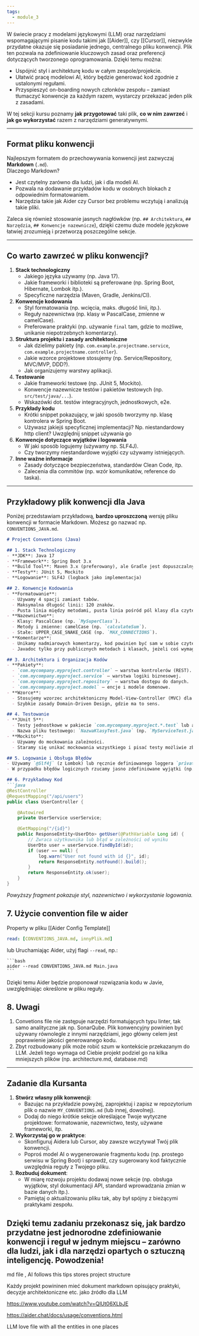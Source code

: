 ```yaml
---
tags:
  - module_3
---
```


W świecie pracy z modelami językowymi (LLM) oraz narzędziami wspomagającymi pisanie kodu takimi jak [[Aider]], czy [[Cursor]], niezwykle przydatne okazuje się posiadanie jednego, centralnego pliku konwencji. Plik ten pozwala na zdefiniowanie kluczowych zasad oraz preferencji dotyczących tworzonego oprogramowania. Dzięki temu można:

- Uspójnić styl i architekturę kodu w całym zespole/projekcie.
- Ułatwić pracę modelowi AI, który będzie generować kod zgodnie z ustalonymi regułami.
- Przyspieszyć on-boarding nowych członków zespołu – zamiast tłumaczyć konwencje za każdym razem, wystarczy przekazać jeden plik z zasadami.

W tej sekcji kursu poznamy **jak przygotować** taki plik, **co w nim zawrzeć** i **jak go wykorzystać** razem z narzędziami generatywnymi.

---

## Format pliku konwencji

Najlepszym formatem do przechowywania konwencji jest zazwyczaj **Markdown** (`.md`).  
Dlaczego Markdown?

- Jest czytelny zarówno dla ludzi, jak i dla modeli AI.
- Pozwala na dodawanie przykładów kodu w osobnych blokach z odpowiednim formatowaniem.
- Narzędzia takie jak Aider czy Cursor bez problemu wczytują i analizują takie pliki.

Zaleca się również stosowanie jasnych nagłówków (np. `## Architektura`, `## Narzędzia`, `## Konwencje nazewnicze`), dzięki czemu duże modele językowe łatwiej zrozumieją i przetworzą poszczególne sekcje.

---

## Co warto zawrzeć w pliku konwencji?

1. **Stack technologiczny**
    - Jakiego języka używamy (np. Java 17).
    - Jakie frameworki i biblioteki są preferowane (np. Spring Boot, Hibernate, Lombok itp.).
    - Specyficzne narzędzia (Maven, Gradle, Jenkins/CI).
2. **Konwencje kodowania**
    - Styl formatowania (np. wcięcia, maks. długość linii, itp.).
    - Reguły nazewnictwa (np. klasy w PascalCase, zmienne w camelCase).
    - Preferowane praktyki (np. używanie `final` tam, gdzie to możliwe, unikanie niepotrzebnych komentarzy).
3. **Struktura projektu i zasady architektoniczne**
    - Jak dzielimy pakiety (np. `com.example.projectname.service`, `com.example.projectname.controller`).
    - Jakie wzorce projektowe stosujemy (np. Service/Repository, MVC/MVP, DDD?).
    - Jak organizujemy warstwy aplikacji.
4. **Testowanie**
    - Jakie frameworki testowe (np. JUnit 5, Mockito).
    - Konwencje nazewnicze testów i pakietów testowych (np. `src/test/java/...`).
    - Wskazówki dot. testów integracyjnych, jednostkowych, e2e.
5. **Przykłady kodu**
    - Krótki snippet pokazujący, w jaki sposób tworzymy np. klasę kontrolera w Spring Boot.
    - Używasz jakiejś specyficznej implementacji? Np. niestandardowy http client? Uwzględnij snippet używania go
6. **Konwencje dotyczące wyjątków i logowania**
    - W jaki sposób logujemy (używamy np. SLF4J).
    - Czy tworzymy niestandardowe wyjątki czy używamy istniejących.
7. **Inne ważne informacje**
    - Zasady dotyczące bezpieczeństwa, standardów Clean Code, itp.
    - Zalecenia dla commitów (np. wzór komunikatów, reference do taska).

---

## Przykładowy plik konwencji dla Java

Poniżej przedstawiam przykładową, **bardzo uproszczoną** wersję pliku konwencji w formacie Markdown. Możesz go nazwać np. `CONVENTIONS_JAVA.md`.

````markdown
# Project Conventions (Java)

## 1. Stack Technologiczny
- **JDK**: Java 17
- **Framework**: Spring Boot 3.x
- **Build Tool**: Maven 3.x (preferowany), ale Gradle jest dopuszczalny
- **Testy**: JUnit 5, Mockito
- **Logowanie**: SLF4J (logback jako implementacja)

## 2. Konwencje Kodowania
- **Formatowanie**:
  - Używamy 4 spacji zamiast tabów.
  - Maksymalna długość linii: 120 znaków.
  - Pusta linia między metodami, pusta linia pośród pól klasy dla czytelności.
- **Nazewnictwo**:
  - Klasy: PascalCase (np. `MySuperClass`).
  - Metody i zmienne: camelCase (np. `calculateSum`).
  - Stałe: UPPER_CASE_SNAKE_CASE (np. `MAX_CONNECTIONS`).
- **Komentarze**:
  - Unikamy nadmiarowych komentarzy, kod powinien być sam w sobie czytelny.
  - Javadoc tylko przy publicznych metodach i klasach, jeżeli coś wymaga dodatkowego wyjaśnienia.

## 3. Architektura i Organizacja Kodów
- **Pakiety**:
  - `com.mycompany.myproject.controller` – warstwa kontrolerów (REST).
  - `com.mycompany.myproject.service` – warstwa logiki biznesowej.
  - `com.mycompany.myproject.repository` – warstwa dostępu do danych.
  - `com.mycompany.myproject.model` – encje i modele domenowe.
- **Wzorce**:
  - Stosujemy wzorzec architektoniczny Model-View-Controller (MVC) dla aplikacji webowych.
  - Szybkie zasady Domain-Driven Design, gdzie ma to sens.

## 4. Testowanie
- **JUnit 5**:
  - Testy jednostkowe w pakiecie `com.mycompany.myproject.*.test` lub analogicznym `...test`.
  - Nazwa pliku testowego: `NazwaKlasyTest.java` (np. `MyServiceTest.java`).
- **Mockito**:
  - Używamy do mockowania zależności.
  - Staramy się unikać mockowania wszystkiego i pisać testy możliwie zbliżone do rzeczywistych przypadków użycia.

## 5. Logowanie i Obsługa Błędów
- Używamy `@Slf4j` (z Lombok) lub ręcznie definiowanego loggera `private static final Logger log = LoggerFactory.getLogger(...)`.
- W przypadku błędów logicznych rzucamy jasno zdefiniowane wyjątki (np. `BusinessException`).

## 6. Przykładowy Kod
```java
@RestController
@RequestMapping("/api/users")
public class UserController {

    @Autowired
    private UserService userService;

    @GetMapping("/{id}")
    public ResponseEntity<UserDto> getUser(@PathVariable Long id) {
        // Zwraca użytkownika lub błąd w zależności od wyniku
        UserDto user = userService.findById(id);
        if (user == null) {
            log.warn("User not found with id {}", id);
            return ResponseEntity.notFound().build();
        }
        return ResponseEntity.ok(user);
    }
}
````

_Powyższy fragment pokazuje styl, nazewnictwo i wykorzystanie logowania._

## 7. Użycie convention file w aider
Property w pliku [[Aider Config Template]]
```yaml
read: [CONVENTIONS_JAVA.md, innyPlik.md]
```
lub
	Uruchamiając Aider, użyj flagi `--read`, np.:
    
    ```bash
    aider --read CONVENTIONS_JAVA.md Main.java
    ```
    

Dzięki temu Aider będzie proponował rozwiązania kodu w Javie, uwzględniając określone w pliku reguły.

## 8. Uwagi
1. Convetions file nie zastępuje narzędzi formatujących typu linter, tak samo analityczne jak np. SonarQube. Plik konwencyjny powinien być używany równolegle z innymi narzędziami, jego główny celem jest poprawienie jakości generowanego kodu.
2. Zbyt rozbudowany plik może robić szum w kontekście przekazanym do LLM. Jeżeli tego wymaga od Ciebie projekt podziel go na kilka mniejszych plików (np. architecture.md, database.md) 


---

## Zadanie dla Kursanta

1. **Stwórz własny plik konwencji**:
    - Bazując na przykładzie powyżej, zaprojektuj i zapisz w repozytorium plik o nazwie `MY_CONVENTIONS.md` (lub innej, dowolnej).
    - Dodaj do niego krótkie sekcje określające Twoje wytyczne projektowe: formatowanie, nazewnictwo, testy, używane frameworki, itp.
2. **Wykorzystaj go w praktyce**:
    - Skonfiguruj Aidera lub Cursor, aby zawsze wczytywał Twój plik konwencji.
    - Poproś model AI o wygenerowanie fragmentu kodu (np. prostego serwisu w Spring Boot) i sprawdź, czy sugerowany kod faktycznie uwzględnia reguły z Twojego pliku.
3. **Rozbuduj dokument**:
    - W miarę rozwoju projektu dodawaj nowe sekcje (np. obsługa wyjątków, styl dokumentacji API, standard wprowadzania zmian w bazie danych itp.).
    - Pamiętaj o aktualizowaniu pliku tak, aby był spójny z bieżącymi praktykami zespołu.

Dzięki temu zadaniu przekonasz się, jak bardzo przydatne jest jednorodne zdefiniowanie konwencji i reguł w jednym miejscu – zarówno dla ludzi, jak i dla narzędzi opartych o sztuczną inteligencję. Powodzenia!
---
md file , AI follows this tips
stores project structure

Każdy projekt powininen mieć dokument markdown opisujący praktyki, decyzje architektoniczne etc. jako źródło dla LLM

https://www.youtube.com/watch?v=QlUt06XLbJE

https://aider.chat/docs/usage/conventions.html

LLM love file with all the entities in one places